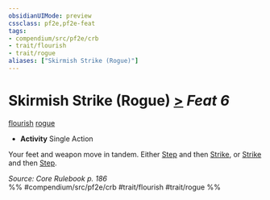 ```yaml
---
obsidianUIMode: preview
cssclass: pf2e,pf2e-feat
tags:
- compendium/src/pf2e/crb
- trait/flourish
- trait/rogue
aliases: ["Skirmish Strike (Rogue)"]
---
```

# Skirmish Strike (Rogue)  [>](../../Rules/core-rulebook/chapter-9-playing-the-game.md#Actions "Single Action") *Feat 6*  
[flourish](../../Rules/traits/flourish.md)  [rogue](../../Rules/traits/rogue.md)  

- **Activity** Single Action

Your feet and weapon move in tandem. Either [Step](../../Rules/actions/step.md) and then [Strike](../../Rules/actions/strike.md), or [Strike](../../Rules/actions/strike.md) and then [Step](../../Rules/actions/step.md).

*Source: Core Rulebook p. 186*  
%% #compendium/src/pf2e/crb #trait/flourish #trait/rogue %%